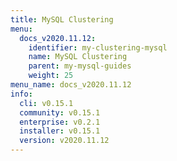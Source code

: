 ```yaml
---
title: MySQL Clustering
menu:
  docs_v2020.11.12:
    identifier: my-clustering-mysql
    name: MySQL Clustering
    parent: my-mysql-guides
    weight: 25
menu_name: docs_v2020.11.12
info:
  cli: v0.15.1
  community: v0.15.1
  enterprise: v0.2.1
  installer: v0.15.1
  version: v2020.11.12
---
```


